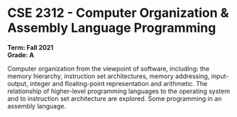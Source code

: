 # CSE 2312 - Computer Organization & Assembly Language Programming
**Term: Fall 2021**  
**Grade: A**  
  
Computer organization from the viewpoint of software, including: the memory hierarchy, instruction set architectures, memory addressing, input-output, integer and floating-point representation and arithmetic. The relationship of higher-level programming languages to the operating system and to instruction set architecture are explored. Some programming in an assembly language.

